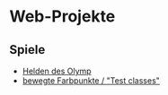 # Web-Projekte

## Spiele

* [Helden des Olymp](https://adiweit.github.io/Web-Projekte/Helden%20des%20Olymp)
* [bewegte Farbpunkte / "Test classes"](https://adiweit.github.io/Web-Projekte/Test%20classes)
